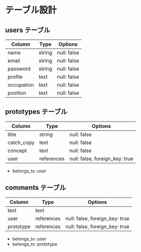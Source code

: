 	
# テーブル設計

## users テーブル

| Column     | Type   | Options     |
| ---------- | ------ | ----------- |
| name       | string | null: false |
| email      | string | null: false |
| password   | string | null: false |
| profile    | text   | null: false |
| occupation | text   | null: false |
| position   | text   | null: false |

## prototypes テーブル

| Column     | Type         | Options                        |
| ---------- | ------------ | -----------                    |
| title      | string       | null: false                    |
| catch_copy | text         | null: false                    |
| concept    | text         | null: false                    |
| user       | references   | null: false, foreign_key: true |

- belongs_to :user

## comments テーブル

| Column     | Type       | Options                        |
| ---------- | ---------- | ------------------------------ |
| text       | text       |                                |
| user       | references | null: false, foreign_key: true |
| prototype  | references | null: false, foreign_key: true |

- belongs_to :user
- belongs_to :prototype

